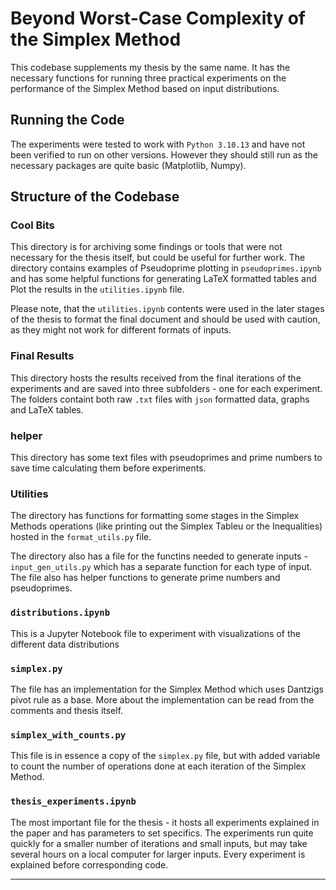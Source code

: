 # Beyond Worst-Case Complexity of the Simplex Method

This codebase supplements my thesis by the same name. It has the necessary functions for running three practical experiments on the performance of the Simplex Method based on input distributions.

## Running the Code

The experiments were tested to work with ```Python 3.10.13``` and have not been verified to run on other versions. However they should still run as the necessary packages are quite basic (Matplotlib, Numpy).

## Structure of the Codebase

### Cool Bits

This directory is for archiving some findings or tools that were not necessary for the thesis itself, but could be useful for further work. The directory contains examples of Pseudoprime plotting in ``pseudoprimes.ipynb`` and has some helpful functions for generating LaTeX formatted tables and Plot the results in the ```utilities.ipynb``` file.

Please note, that the ``utilities.ipynb`` contents were used in the later stages of the thesis to format the final document and should be used with caution, as they might not work for different formats of inputs.

### Final Results

This directory hosts the results received from the final iterations of the experiments and are saved into three subfolders - one for each experiment. The folders containt both raw ```.txt``` files with ``json`` formatted data, graphs and LaTeX tables.

### helper

This directory has some text files with pseudoprimes and prime numbers to save time calculating them before experiments.

### Utilities

The directory has functions for formatting some stages in the Simplex Methods operations (like printing out the Simplex Tableu or the Inequalities) hosted in the ``format_utils.py`` file.

The directory also has a file for the functins needed to generate inputs - ``input_gen_utils.py`` which has a separate function for each type of input. The file also has helper functions to generate prime numbers and pseudoprimes.

### `distributions.ipynb`

This is a Jupyter Notebook file to experiment with visualizations of the different data distributions

### ```simplex.py```

The file has an implementation for the Simplex Method which uses Dantzigs pivot rule as a base. More about the implementation can be read from the comments and thesis itself.

### ```simplex_with_counts.py```

This file is in essence a copy of the ``simplex.py`` file, but with added variable to count the number of operations done at each iteration of the Simplex Method.

### ```thesis_experiments.ipynb```

The most important file for the thesis - it hosts all experiments explained in the paper and has parameters to set specifics. The experiments run quite quickly for a smaller number of iterations and small inputs, but may take several hours on a local computer for larger inputs. Every experiment is explained before corresponding code.

---